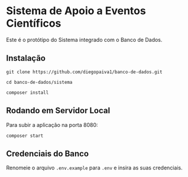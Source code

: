 # Sistema de Apoio a Eventos Científicos

Este é o protótipo do Sistema integrado com o Banco de Dados.

## Instalação

`git clone https://github.com/diegopaiva1/banco-de-dados.git`

`cd banco-de-dados/sistema`

`composer install`

## Rodando em Servidor Local

Para subir a aplicação na porta 8080:

`composer start`

## Credenciais do Banco

Renomeie o arquivo `.env.example` para `.env` e insira as suas credenciais. 

